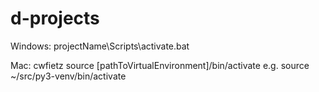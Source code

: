 # d-projects

Windows:
projectName\Scripts\activate.bat

Mac:
cwfietz
source [pathToVirtualEnvironment]/bin/activate
e.g.
source ~/src/py3-venv/bin/activate
